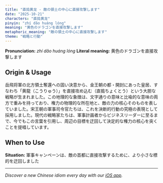 ```yaml
---
title: "直捣黄龙 - 敵の領土の中心に直接攻撃します"
date: "2025-10-21"
characters: "直捣黄龙"
pinyin: "zhí dǎo huáng lóng"
meaning: "黄色のドラゴンを直接攻撃します"
metaphoric_meaning: "敵の領土の中心に直接攻撃します"
theme: "戦略と行動"
---
```


**Pronunciation:** *zhí dǎo huáng lóng*
**Literal meaning:** 黄色のドラゴンを直接攻撃します

## Origin & Usage

岳飛将軍の北方領土奪還への固い決意から、金王朝の都・開封にあった皇居、すなわち「黄龍（こうりゅう）」を直接攻め込む（直搗ちょくとう）という大胆な戦略が生まれました。この地理的な象徴は、文字通りの意味と比喩的な意味の両方で重みを持っており、権力の物理的な所在地と、敵の力の核心そのものを表していました。宋王朝の軍事司令官たちは、これを決断的行動の究極の表現として採用しました。現代の戦略家たちは、軍事計画者からビジネスリーダーに至るまで、今でもこの言葉を引用し、周辺の目標を迂回して決定的な権力の核心を突くことを提唱しています。

## When to Use

**Situation:** 軍事キャンペーンは、敵の首都に直接攻撃するために、より小さな標的を迂回しました

---

*Discover a new Chinese idiom every day with our [iOS app](https://apps.apple.com/us/app/daily-chinese-idioms/id6740611324).*

